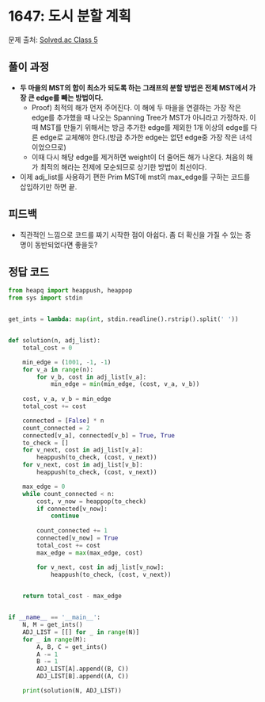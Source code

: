 # 1647: 도시 분할 계획
문제 출처: [Solved.ac Class 5](https://www.acmicpc.net/problem/1647)

## 풀이 과정
* **두 마을의 MST의 합이 최소가 되도록 하는 그래프의 분할 방법은 전체 MST에서 가장 큰 edge를 빼는 방법이다.**
  * Proof) 최적의 해가 먼저 주어진다. 이 해에 두 마을을 연결하는 가장 작은 edge를 추가했을 때 나오는 Spanning Tree가 MST가 아니라고 가정하자. 이때 MST를 만들기 위해서는 방금 추가한 edge를 제외한 1개 이상의 edge를 다른 edge로 교체해야 한다.(방금 추가한 edge는 없던 edge중 가장 작은 녀석이었으므로)
  * 이때 다시 해당 edge를 제거하면 weight이 더 줄어든 해가 나온다. 처음의 해가 최적의 해라는 전제에 모순되므로 상기한 방법이 최선이다.
* 이제 adj_list를 사용하기 편한 Prim MST에 mst의 max_edge를 구하는 코드를 삽입하기만 하면 끝.

## 피드백
* 직관적인 느낌으로 코드를 짜기 시작한 점이 아쉽다. 좀 더 확신을 가질 수 있는 증명이 동반되었다면 좋을듯?

## 정답 코드
```python
from heapq import heappush, heappop
from sys import stdin


get_ints = lambda: map(int, stdin.readline().rstrip().split(' '))


def solution(n, adj_list):
    total_cost = 0

    min_edge = (1001, -1, -1)
    for v_a in range(n):
        for v_b, cost in adj_list[v_a]:
            min_edge = min(min_edge, (cost, v_a, v_b))
    
    cost, v_a, v_b = min_edge
    total_cost += cost

    connected = [False] * n
    count_connected = 2
    connected[v_a], connected[v_b] = True, True
    to_check = []
    for v_next, cost in adj_list[v_a]:
        heappush(to_check, (cost, v_next))
    for v_next, cost in adj_list[v_b]:
        heappush(to_check, (cost, v_next))

    max_edge = 0
    while count_connected < n:
        cost, v_now = heappop(to_check)
        if connected[v_now]:
            continue
        
        count_connected += 1
        connected[v_now] = True
        total_cost += cost
        max_edge = max(max_edge, cost)

        for v_next, cost in adj_list[v_now]:
            heappush(to_check, (cost, v_next))
            

    return total_cost - max_edge


if __name__ == '__main__':
    N, M = get_ints()
    ADJ_LIST = [[] for _ in range(N)]
    for _ in range(M):
        A, B, C = get_ints()
        A -= 1
        B -= 1
        ADJ_LIST[A].append((B, C))
        ADJ_LIST[B].append((A, C))

    print(solution(N, ADJ_LIST))
  
```
